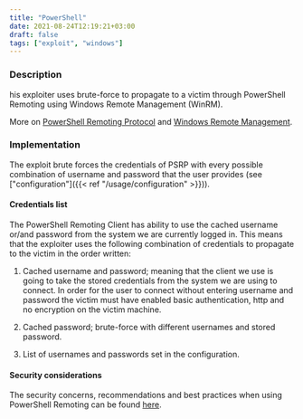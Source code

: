 ```yaml
---
title: "PowerShell"
date: 2021-08-24T12:19:21+03:00
draft: false
tags: ["exploit", "windows"]
---
```


### Description

his exploiter uses brute-force to propagate to a victim through PowerShell Remoting using Windows Remote Management (WinRM).

More on [PowerShell Remoting Protocol]("https://docs.microsoft.com/en-us/powershell/scripting/learn/remoting/winrmsecurity?view=powershell-7.1") and [Windows Remote Management]("https://docs.microsoft.com/en-us/windows/win32/winrm/portal").

### Implementation

The exploit brute forces the credentials of PSRP with every possible combination of username and password that
the user provides (see ["configuration"]({{< ref "/usage/configuration" >}})).

#### Credentials list

The PowerShell Remoting Client has ability to use the cached username or/and password from the system we are currently
logged in. This means that the exploiter uses the following combination of credentials to propagate to the victim in the order written:

1. Cached username and password; meaning that the client we use is going to take the stored credentials
from the system we are using to connect. In order for the user to connect without entering username and password
the victim must have enabled basic authentication, http and no encryption on the victim machine.

2. Cached password; brute-force with different usernames and stored password.

3. List of usernames and passwords set in the configuration.


#### Security considerations

The security concerns, recommendations and best practices when using PowerShell Remoting
can be found [here](https://docs.microsoft.com/en-us/powershell/scripting/learn/remoting/winrmsecurity?view=powershell-7.1).
